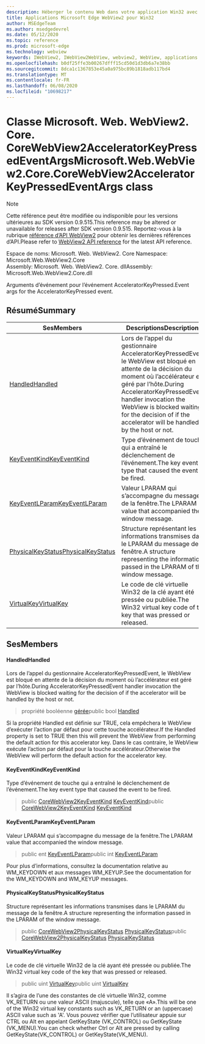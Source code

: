 ```yaml
---
description: Héberger le contenu Web dans votre application Win32 avec le contrôle Microsoft Edge WebView2
title: Applications Microsoft Edge WebView2 pour Win32
author: MSEdgeTeam
ms.author: msedgedevrel
ms.date: 05/12/2020
ms.topic: reference
ms.prod: microsoft-edge
ms.technology: webview
keywords: IWebView2, IWebView2WebView, webview2, WebView, applications Win32, Win32, Edge, ICoreWebView2, ICoreWebView2Controller, contrôle de navigateur, html Edge
ms.openlocfilehash: b0df25ffe3b00267dfff15cd50d1d3db6a7e38bb
ms.sourcegitcommit: 8dca1c1367853e45a0a975bc89b1818adb117bd4
ms.translationtype: MT
ms.contentlocale: fr-FR
ms.lasthandoff: 06/08/2020
ms.locfileid: "10698217"
---
```

# <span data-ttu-id="cd0b6-104">Classe Microsoft. Web. WebView2. Core. CoreWebView2AcceleratorKeyPressedEventArgs</span><span class="sxs-lookup"><span data-stu-id="cd0b6-104">Microsoft.Web.WebView2.Core.CoreWebView2AcceleratorKeyPressedEventArgs class</span></span> 

> [!NOTE]
> <span data-ttu-id="cd0b6-105">Cette référence peut être modifiée ou indisponible pour les versions ultérieures au SDK version 0.9.515.</span><span class="sxs-lookup"><span data-stu-id="cd0b6-105">This reference may be altered or unavailable for releases after SDK version 0.9.515.</span></span> <span data-ttu-id="cd0b6-106">Reportez-vous à la rubrique [référence d’API WebView2](../../../webview2-api-reference.md) pour obtenir les dernières références d’API.</span><span class="sxs-lookup"><span data-stu-id="cd0b6-106">Please refer to [WebView2 API reference](../../../webview2-api-reference.md) for the latest API reference.</span></span>

<span data-ttu-id="cd0b6-107">Espace de noms: Microsoft. Web. WebView2. Core </span><span class="sxs-lookup"><span data-stu-id="cd0b6-107">Namespace: Microsoft.Web.WebView2.Core</span></span>\
<span data-ttu-id="cd0b6-108">Assembly: Microsoft. Web. WebView2. Core. dll</span><span class="sxs-lookup"><span data-stu-id="cd0b6-108">Assembly: Microsoft.Web.WebView2.Core.dll</span></span>

<span data-ttu-id="cd0b6-109">Arguments d’événement pour l’événement AcceleratorKeyPressed.</span><span class="sxs-lookup"><span data-stu-id="cd0b6-109">Event args for the AcceleratorKeyPressed event.</span></span>

## <span data-ttu-id="cd0b6-110">Résumé</span><span class="sxs-lookup"><span data-stu-id="cd0b6-110">Summary</span></span>

 <span data-ttu-id="cd0b6-111">Ses</span><span class="sxs-lookup"><span data-stu-id="cd0b6-111">Members</span></span>                        | <span data-ttu-id="cd0b6-112">Descriptions</span><span class="sxs-lookup"><span data-stu-id="cd0b6-112">Descriptions</span></span>
--------------------------------|---------------------------------------------
[<span data-ttu-id="cd0b6-113">Handled</span><span class="sxs-lookup"><span data-stu-id="cd0b6-113">Handled</span></span>](#handled) | <span data-ttu-id="cd0b6-114">Lors de l’appel du gestionnaire AcceleratorKeyPressedEvent, le WebView est bloqué en attente de la décision du moment où l’accélérateur est géré par l’hôte.</span><span class="sxs-lookup"><span data-stu-id="cd0b6-114">During AcceleratorKeyPressedEvent handler invocation the WebView is blocked waiting for the decision of if the accelerator will be handled by the host or not.</span></span>
[<span data-ttu-id="cd0b6-115">KeyEventKind</span><span class="sxs-lookup"><span data-stu-id="cd0b6-115">KeyEventKind</span></span>](#keyeventkind) | <span data-ttu-id="cd0b6-116">Type d’événement de touche qui a entraîné le déclenchement de l’événement.</span><span class="sxs-lookup"><span data-stu-id="cd0b6-116">The key event type that caused the event to be fired.</span></span>
[<span data-ttu-id="cd0b6-117">KeyEventLParam</span><span class="sxs-lookup"><span data-stu-id="cd0b6-117">KeyEventLParam</span></span>](#keyeventlparam) | <span data-ttu-id="cd0b6-118">Valeur LPARAM qui s’accompagne du message de la fenêtre.</span><span class="sxs-lookup"><span data-stu-id="cd0b6-118">The LPARAM value that accompanied the window message.</span></span>
[<span data-ttu-id="cd0b6-119">PhysicalKeyStatus</span><span class="sxs-lookup"><span data-stu-id="cd0b6-119">PhysicalKeyStatus</span></span>](#physicalkeystatus) | <span data-ttu-id="cd0b6-120">Structure représentant les informations transmises dans le LPARAM du message de la fenêtre.</span><span class="sxs-lookup"><span data-stu-id="cd0b6-120">A structure representing the information passed in the LPARAM of the window message.</span></span>
[<span data-ttu-id="cd0b6-121">VirtualKey</span><span class="sxs-lookup"><span data-stu-id="cd0b6-121">VirtualKey</span></span>](#virtualkey) | <span data-ttu-id="cd0b6-122">Le code de clé virtuelle Win32 de la clé ayant été pressée ou publiée.</span><span class="sxs-lookup"><span data-stu-id="cd0b6-122">The Win32 virtual key code of the key that was pressed or released.</span></span>

## <span data-ttu-id="cd0b6-123">Ses</span><span class="sxs-lookup"><span data-stu-id="cd0b6-123">Members</span></span>

#### <span data-ttu-id="cd0b6-124">Handled</span><span class="sxs-lookup"><span data-stu-id="cd0b6-124">Handled</span></span> 

<span data-ttu-id="cd0b6-125">Lors de l’appel du gestionnaire AcceleratorKeyPressedEvent, le WebView est bloqué en attente de la décision du moment où l’accélérateur est géré par l’hôte.</span><span class="sxs-lookup"><span data-stu-id="cd0b6-125">During AcceleratorKeyPressedEvent handler invocation the WebView is blocked waiting for the decision of if the accelerator will be handled by the host or not.</span></span>

> <span data-ttu-id="cd0b6-126">propriété booléenne [gérée](#handled)</span><span class="sxs-lookup"><span data-stu-id="cd0b6-126">public bool [Handled](#handled)</span></span>

<span data-ttu-id="cd0b6-127">Si la propriété Handled est définie sur TRUE, cela empêchera le WebView d’exécuter l’action par défaut pour cette touche accélérateur.</span><span class="sxs-lookup"><span data-stu-id="cd0b6-127">If the Handled property is set to TRUE then this will prevent the WebView from performing the default action for this accelerator key.</span></span> <span data-ttu-id="cd0b6-128">Dans le cas contraire, le WebView exécute l’action par défaut pour la touche accélérateur.</span><span class="sxs-lookup"><span data-stu-id="cd0b6-128">Otherwise the WebView will perform the default action for the accelerator key.</span></span>

#### <span data-ttu-id="cd0b6-129">KeyEventKind</span><span class="sxs-lookup"><span data-stu-id="cd0b6-129">KeyEventKind</span></span> 

<span data-ttu-id="cd0b6-130">Type d’événement de touche qui a entraîné le déclenchement de l’événement.</span><span class="sxs-lookup"><span data-stu-id="cd0b6-130">The key event type that caused the event to be fired.</span></span>

> <span data-ttu-id="cd0b6-131">public [CoreWebView2KeyEventKind](./namespace-microsoft-web-webview2-core.md) [KeyEventKind](#keyeventkind)</span><span class="sxs-lookup"><span data-stu-id="cd0b6-131">public [CoreWebView2KeyEventKind](./namespace-microsoft-web-webview2-core.md) [KeyEventKind](#keyeventkind)</span></span>

#### <span data-ttu-id="cd0b6-132">KeyEventLParam</span><span class="sxs-lookup"><span data-stu-id="cd0b6-132">KeyEventLParam</span></span> 

<span data-ttu-id="cd0b6-133">Valeur LPARAM qui s’accompagne du message de la fenêtre.</span><span class="sxs-lookup"><span data-stu-id="cd0b6-133">The LPARAM value that accompanied the window message.</span></span>

> <span data-ttu-id="cd0b6-134">public ent [KeyEventLParam](#keyeventlparam)</span><span class="sxs-lookup"><span data-stu-id="cd0b6-134">public int [KeyEventLParam](#keyeventlparam)</span></span>

<span data-ttu-id="cd0b6-135">Pour plus d’informations, consultez la documentation relative au WM_KEYDOWN et aux messages WM_KEYUP.</span><span class="sxs-lookup"><span data-stu-id="cd0b6-135">See the documentation for the WM_KEYDOWN and WM_KEYUP messages.</span></span>

#### <span data-ttu-id="cd0b6-136">PhysicalKeyStatus</span><span class="sxs-lookup"><span data-stu-id="cd0b6-136">PhysicalKeyStatus</span></span> 

<span data-ttu-id="cd0b6-137">Structure représentant les informations transmises dans le LPARAM du message de la fenêtre.</span><span class="sxs-lookup"><span data-stu-id="cd0b6-137">A structure representing the information passed in the LPARAM of the window message.</span></span>

> <span data-ttu-id="cd0b6-138">public [CoreWebView2PhysicalKeyStatus](microsoft-web-webview2-core-corewebview2physicalkeystatus.md) [PhysicalKeyStatus](#physicalkeystatus)</span><span class="sxs-lookup"><span data-stu-id="cd0b6-138">public [CoreWebView2PhysicalKeyStatus](microsoft-web-webview2-core-corewebview2physicalkeystatus.md) [PhysicalKeyStatus](#physicalkeystatus)</span></span>

#### <span data-ttu-id="cd0b6-139">VirtualKey</span><span class="sxs-lookup"><span data-stu-id="cd0b6-139">VirtualKey</span></span> 

<span data-ttu-id="cd0b6-140">Le code de clé virtuelle Win32 de la clé ayant été pressée ou publiée.</span><span class="sxs-lookup"><span data-stu-id="cd0b6-140">The Win32 virtual key code of the key that was pressed or released.</span></span>

> <span data-ttu-id="cd0b6-141">public uint [VirtualKey](#virtualkey)</span><span class="sxs-lookup"><span data-stu-id="cd0b6-141">public uint [VirtualKey](#virtualkey)</span></span>

<span data-ttu-id="cd0b6-142">Il s’agira de l’une des constantes de clé virtuelle Win32, comme VK_RETURN ou une valeur ASCII (majuscule), telle que «A».</span><span class="sxs-lookup"><span data-stu-id="cd0b6-142">This will be one of the Win32 virtual key constants such as VK_RETURN or an (uppercase) ASCII value such as 'A'.</span></span> <span data-ttu-id="cd0b6-143">Vous pouvez vérifier que l’utilisateur appuie sur CTRL ou Alt en appelant GetKeyState (VK_CONTROL) ou GetKeyState (VK_MENU).</span><span class="sxs-lookup"><span data-stu-id="cd0b6-143">You can check whether Ctrl or Alt are pressed by calling GetKeyState(VK_CONTROL) or GetKeyState(VK_MENU).</span></span>

